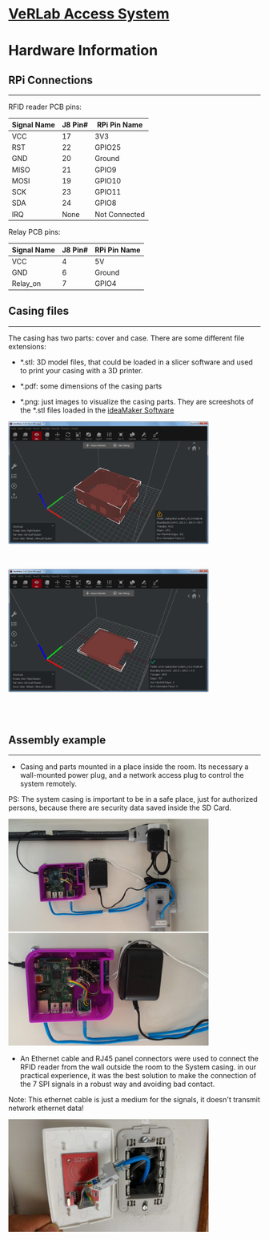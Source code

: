 # [VeRLab Access System](https://github.com/h3ct0r/VerlabAccessSystemRPi/)
# Hardware Information

## RPi Connections
----

RFID reader PCB pins:

|Signal Name|J8 Pin#|RPi Pin Name|
|---|---|---|
|VCC|17|3V3|
|RST|22|GPIO25|
|GND|20|Ground|
|MISO|21|GPIO9|
|MOSI|19|GPIO10|
|SCK|23|GPIO11|
|SDA|24|GPIO8|
|IRQ|None|Not Connected|

Relay PCB pins:

|Signal Name|J8 Pin#|RPi Pin Name|
|---|---|---|
|VCC|4|5V|
|GND|6|Ground|
|Relay_on|7|GPIO4|


## Casing files
---
The casing has two parts: cover and case. There are some different file extensions:

- *.stl: 3D model files, that could be loaded in a slicer software and used to print your casing with a 3D printer.

- *.pdf: some dimensions of the casing  parts

- *.png: just images to visualize the casing parts. They are screeshots of the *.stl files loaded in the 
[ideaMaker Software](https://www.raise3d.com/ideamaker/)


<img style="float: left; margin:0 50px 50px 0" src="/hardware/casing/casing-door-system_v3.2-ideamaker.png" width="400">
<img style="float: rigth; margin:0 50px 50px 0" src="/hardware/casing/cover-casing-door-system_v3.2-ideamaker.png" width="400">


## Assembly example
---
- Casing and parts mounted in a place inside the room. Its
  necessary a wall-mounted power plug, and a network access plug to control the system remotely.

PS: The system casing is important to be in a safe place, just for authorized persons, because there are security data saved inside the SD Card.


<img src="/hardware/assembly-example/P_20170626_152344-mini2.jpg" width="400">
<img src="/hardware/assembly-example/P_20170626_152014-mini.jpg" width="400">

- An Ethernet cable and RJ45 panel connectors were used to connect the RFID reader from the wall outside the room to the System casing. in our practical experience, it was the best solution to make the connection of the 7 SPI signals in a robust way and avoiding bad contact. 

Note: This ethernet cable is just a medium for the signals, it doesn't transmit network ethernet data!


<img src="/hardware/assembly-example/P_20170626_141153-mini.jpg" width="400">
